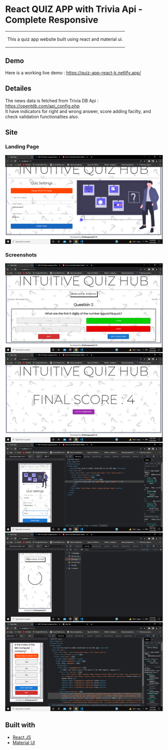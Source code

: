 # React QUIZ APP with Trivia Api - Complete Responsive
<table>
<tr>
<td>
  
  This a quiz app website built using react and material ui.
</td>
</tr>
</table>



## Demo
Here is a working live demo : https://quiz-app-react-k.netlify.app/

## Detailes
The news data is fetched from Trivia DB Api : https://opentdb.com/api_config.php
<br/>
It have indicators for right and wrong answer, score adding facilty, and check validation functionalties also.


## Site

### Landing Page

![](https://github.com/KRISHNAPRASADEK/Quiz-App-React/blob/main/public/Screenshot%20(176).png)

### Screenshots

![](https://github.com/KRISHNAPRASADEK/Quiz-App-React/blob/main/public/Screenshot%20(177).png)
<br/>
![](https://github.com/KRISHNAPRASADEK/Quiz-App-React/blob/main/public/Screenshot%20(178).png)
<br/>
![](https://github.com/KRISHNAPRASADEK/Quiz-App-React/blob/main/public/Screenshot%20(179).png)
<br/>
![](https://github.com/KRISHNAPRASADEK/Quiz-App-React/blob/main/public/Screenshot%20(180).png)
<br/>
![](https://github.com/KRISHNAPRASADEK/Quiz-App-React/blob/main/public/Screenshot%20(181).png)

## Built with 

- [React JS](https://reactjs.org/)
- [Material UI](https://material-ui.com/)
